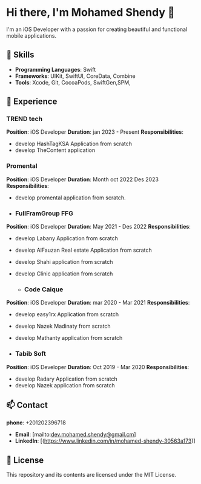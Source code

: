 
<!--
**MohamedShendy1/MohamedShendy1** is a ✨ _special_ ✨ repository because its `README.md` (this file) appears on your GitHub profile.

Here are some ideas to get you started:

- 🔭 I’m currently working on ...
- 🌱 I’m currently learning ...
- 👯 I’m looking to collaborate on ...
- 🤔 I’m looking for help with ...
- 💬 Ask me about ...
- 📫 How to reach me: ...
- 😄 Pronouns: ...
- ⚡ Fun fact: ...
-->

# Hi there, I'm Mohamed Shendy 👋

I'm an iOS Developer with a passion for creating beautiful and functional mobile applications.

## 🌟 Skills

- **Programming Languages**: Swift
- **Frameworks**: UIKit, SwiftUI, CoreData, Combine
- **Tools**: Xcode, Git, CocoaPods, SwiftGen,SPM,

## 🚀 Experience

### TREND tech
**Position**: iOS Developer
**Duration**: jan 2023 - Present
**Responsibilities**: 
- develop HashTagKSA Application from scratch
- develop TheContent application



### Promental 
**Position**: iOS Developer
**Duration**: Month oct 2022 Des 2023
**Responsibilities**: 
- develop promental application from scratch.

- ### FullFramGroup FFG
**Position**: iOS Developer
**Duration**:  May 2021 - Des 2022
**Responsibilities**: 
- develop Labany Application from scratch
- develop AlFauzan Real estate Application from scratch
- develop Shahi application from scratch
- develop Clinic application from scratch

  - ### Code Caique
**Position**: iOS Developer
**Duration**:  mar 2020 - Mar 2021
**Responsibilities**: 
- develop easy1rx Application from scratch
- develop Nazek Madinaty from scratch
- develop Mathanty application from scratch
  
- ### Tabib Soft
**Position**: iOS Developer
**Duration**:  Oct 2019 - Mar 2020
**Responsibilities**: 
- develop Radary Application from scratch
- develop Nazek application from scratch
## 📫 Contact

**phone**: +201202396718
- **Email**: [mailto:dev.mohamed.shendy@gmail.cm]
- **LinkedIn**: [(https://www.linkedin.com/in/mohamed-shendy-30563a173)]

## 📄 License

This repository and its contents are licensed under the MIT License.
